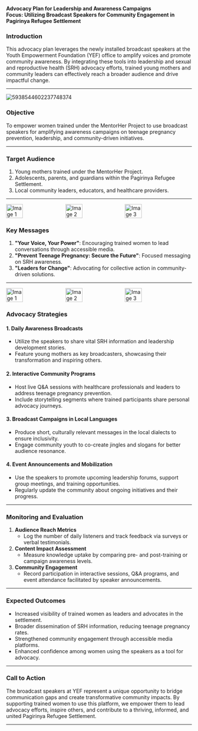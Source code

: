 **Advocacy Plan for Leadership and Awareness Campaigns**  
**Focus: Utilizing Broadcast Speakers for Community Engagement in Pagirinya Refugee Settlement**

### **Introduction**  
This advocacy plan leverages the newly installed broadcast speakers at the Youth Empowerment Foundation (YEF) office to amplify voices and promote community awareness. By integrating these tools into leadership and sexual and reproductive health (SRH) advocacy efforts, trained young mothers and community leaders can effectively reach a broader audience and drive impactful change.

---
![5938544602237748374](https://github.com/user-attachments/assets/745ca4e9-5c10-456b-82ed-629444699194)

### **Objective**  
To empower women trained under the MentorHer Project to use broadcast speakers for amplifying awareness campaigns on teenage pregnancy prevention, leadership, and community-driven initiatives.

---

### **Target Audience**  
1. Young mothers trained under the MentorHer Project.  
2. Adolescents, parents, and guardians within the Pagirinya Refugee Settlement.  
3. Local community leaders, educators, and healthcare providers.  

---
<div style="display: flex; flex-wrap: wrap; gap: 10px;">
  <img src="https://github.com/user-attachments/assets/3e92af19-3c82-4891-b87a-3a676943a4d4" width="30%" alt="Image 1">
  <img src="https://github.com/user-attachments/assets/f985a32f-68ad-47e9-9dc3-2b4b0b813537" width="30%" alt="Image 2">
  <img src="https://github.com/user-attachments/assets/e0228da8-0972-405d-bc44-63bb0b8d1ee6" width="30%" alt="Image 3">
</div>

### **Key Messages**  
1. **"Your Voice, Your Power"**: Encouraging trained women to lead conversations through accessible media.  
2. **"Prevent Teenage Pregnancy: Secure the Future"**: Focused messaging on SRH awareness.  
3. **"Leaders for Change"**: Advocating for collective action in community-driven solutions.  

---
<div style="display: flex; flex-wrap: wrap; gap: 10px;">
  <img src="https://github.com/user-attachments/assets/28df2ec0-3d5f-4142-b8b0-2e92640dd56e" width="30%" alt="Image 1">
  <img src="https://github.com/user-attachments/assets/3da7efe0-ae53-4b3a-bbcd-439b5b4b7ab8" width="30%" alt="Image 2">
  <img src="https://github.com/user-attachments/assets/8e1a7271-115e-427c-bf07-0b34cc44be73" width="30%" alt="Image 3">
</div>


### **Advocacy Strategies**  

#### 1. **Daily Awareness Broadcasts**  
- Utilize the speakers to share vital SRH information and leadership development stories.  
- Feature young mothers as key broadcasters, showcasing their transformation and inspiring others.  

#### 2. **Interactive Community Programs**  
- Host live Q&A sessions with healthcare professionals and leaders to address teenage pregnancy prevention.  
- Include storytelling segments where trained participants share personal advocacy journeys.  

#### 3. **Broadcast Campaigns in Local Languages**  
- Produce short, culturally relevant messages in the local dialects to ensure inclusivity.  
- Engage community youth to co-create jingles and slogans for better audience resonance.  

#### 4. **Event Announcements and Mobilization**  
- Use the speakers to promote upcoming leadership forums, support group meetings, and training opportunities.  
- Regularly update the community about ongoing initiatives and their progress.  

---

### **Monitoring and Evaluation**  
1. **Audience Reach Metrics**  
   - Log the number of daily listeners and track feedback via surveys or verbal testimonials.  
2. **Content Impact Assessment**  
   - Measure knowledge uptake by comparing pre- and post-training or campaign awareness levels.  
3. **Community Engagement**  
   - Record participation in interactive sessions, Q&A programs, and event attendance facilitated by speaker announcements.  

---

### **Expected Outcomes**  
- Increased visibility of trained women as leaders and advocates in the settlement.  
- Broader dissemination of SRH information, reducing teenage pregnancy rates.  
- Strengthened community engagement through accessible media platforms.  
- Enhanced confidence among women using the speakers as a tool for advocacy.  

---

### **Call to Action**  
The broadcast speakers at YEF represent a unique opportunity to bridge communication gaps and create transformative community impacts. By supporting trained women to use this platform, we empower them to lead advocacy efforts, inspire others, and contribute to a thriving, informed, and united Pagirinya Refugee Settlement.  

---  

